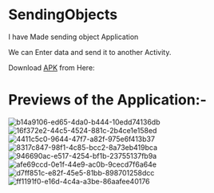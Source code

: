 # SendingObjects
I have Made sending object Application

We can Enter data and send it to another Activity.

Download [APK](https://github.com/pulkitagrawal20/SendingObjects/releases/download/v1.0/app-debug.apk) from Here:

# Previews of the Application:-
![b14a9106-ed65-4da0-b444-10edd74136db](https://user-images.githubusercontent.com/69674896/117710645-f9bac880-b1ef-11eb-8736-0dd2bb25db09.jpg)
![16f372e2-44c5-4524-881c-2b4ce1e158ed](https://user-images.githubusercontent.com/69674896/117710725-10f9b600-b1f0-11eb-9a76-008c5bbc3eaf.jpg)
![4411c5c0-9644-47f7-a82f-975e6f413b37](https://user-images.githubusercontent.com/69674896/117710737-135c1000-b1f0-11eb-8cd7-52aa2ab82cdc.jpg)
![8317c847-98f1-4c85-bcc2-8a73eb419bca](https://user-images.githubusercontent.com/69674896/117710749-15be6a00-b1f0-11eb-9d12-b5fde758cd95.jpg)
![946690ac-e517-4254-bf1b-23755137fb9a](https://user-images.githubusercontent.com/69674896/117710765-19ea8780-b1f0-11eb-8954-8cd24362b9fb.jpg)
![afe69ccd-0e1f-44e9-ac0b-9cecd7f6a64e](https://user-images.githubusercontent.com/69674896/117710773-1c4ce180-b1f0-11eb-8d5c-0c637dd3992e.jpg)
![d7ff851c-e82f-45e5-81bb-898701258dcc](https://user-images.githubusercontent.com/69674896/117710785-1e16a500-b1f0-11eb-9d87-3432fe172cc7.jpg)
![ff1191f0-e16d-4c4a-a3be-86aafee40176](https://user-images.githubusercontent.com/69674896/117710794-2078ff00-b1f0-11eb-87e3-9260c9c9911c.jpg)

